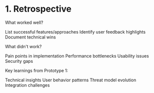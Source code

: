 # 1. Retrospective

What worked well?

 List successful features/approaches
 Identify user feedback highlights
 Document technical wins


What didn't work?

 Pain points in implementation
 Performance bottlenecks
 Usability issues
 Security gaps


Key learnings from Prototype 1:

 Technical insights
 User behavior patterns
 Threat model evolution
 Integration challenges